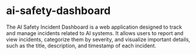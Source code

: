 # ai-safety-dashboard
The AI Safety Incident Dashboard is a web application designed to track and manage incidents related to AI systems. It allows users to report and view incidents, categorize them by severity, and visualize important details, such as the title, description, and timestamp of each incident.
